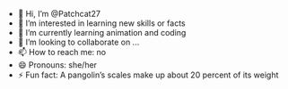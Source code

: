 - 👋 Hi, I’m @Patchcat27
- 👀 I’m interested in learning new skills or facts
- 🌱 I’m currently learning animation and coding
- 💞️ I’m looking to collaborate on ...
- 📫 How to reach me: no
- 😄 Pronouns: she/her
- ⚡ Fun fact: A pangolin’s scales make up about 20 percent of its weight

<!---
Patchcat27/Patchcat27 is a ✨ special ✨ repository because its `README.md` (this file) appears on your GitHub profile.
You can click the Preview link to take a look at your changes.
--->
